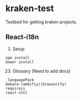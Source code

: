 # kraken-test

Testbed for getting kraken projects.


## React-i18n

1. Setup
```
npm install
bower install
```


23. Glossary (Need to add docs)

```
_languagePack
makara-(amdifiy||browserify)
requirejs
react-intl
```
